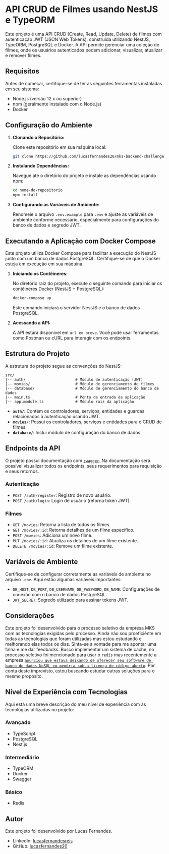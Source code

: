 # API CRUD de Filmes usando NestJS e TypeORM

Este projeto é uma API CRUD (Create, Read, Update, Delete) de filmes com autenticação JWT (JSON Web Tokens), construída utilizando NestJS, TypeORM, PostgreSQL e Docker. A API permite gerenciar uma coleção de filmes, onde os usuários autenticados podem adicionar, visualizar, atualizar e remover filmes.

## Requisitos

Antes de começar, certifique-se de ter as seguintes ferramentas instaladas em seu sistema:

- Node.js (versão 12.x ou superior)
- npm (geralmente instalado com o Node.js)
- Docker

## Configuração do Ambiente

1. **Clonando o Repositório:**

   Clone este repositório em sua máquina local:

   ```bash
   git clone https://github.com/lucasfernandes20/mks-backend-challenge.git
   ```

2. **Instalando Dependências:**

   Navegue até o diretório do projeto e instale as dependências usando npm:

   ```bash
   cd nome-do-repositorio
   npm install
   ```

3. **Configurando as Variáveis de Ambiente:**

   Renomeie o arquivo `.env.example` para `.env` e ajuste as variáveis de ambiente conforme necessário, especialmente para configurações do banco de dados e segredo JWT.

## Executando a Aplicação com Docker Compose

Este projeto utiliza Docker Compose para facilitar a execução do NestJS junto com um banco de dados PostgreSQL. Certifique-se de que o Docker esteja em execução em sua máquina.

1. **Iniciando os Contêineres:**

   No diretório raiz do projeto, execute o seguinte comando para iniciar os contêineres Docker (NestJS + PostgreSQL):

   ```bash
   docker-compose up
   ```

   Este comando iniciará o servidor NestJS e o banco de dados PostgreSQL.

2. **Acessando a API:**

   A API estará disponível em `url em breve`. Você pode usar ferramentas como Postman ou cURL para interagir com os endpoints.

## Estrutura do Projeto

A estrutura do projeto segue as convenções do NestJS:

```
src/
|-- auth/                      # Módulo de autenticação (JWT)
|-- movies/                    # Módulo de gerenciamento de filmes
|-- database/                  # Módulo de gerenciamento do banco de dados
|-- main.ts                    # Ponto de entrada da aplicação
|-- app.module.ts              # Módulo raiz da aplicação
```

- **`auth/`**: Contém os controladores, serviços, entidades e guardas relacionados à autenticação usando JWT.
- **`movies/`**: Possui os controladores, serviços e entidades para o CRUD de filmes.
- **`database/`**: Inclui módulo de configuração do banco de dados.

## Endpoints da API

O projeto possui documentação com [`swagger`](https://localhost:3000/api). Na documentação será possível visualizar todos os endpoints, seus requerimentos para requisição e seus retornos.

### Autenticação

- `POST /auth/register`: Registro de novo usuário.
- `POST /auth/login`: Login de usuário (retorna token JWT).

### Filmes

- `GET /movies`: Retorna a lista de todos os filmes.
- `GET /movies/:id`: Retorna detalhes de um filme específico.
- `POST /movies`: Adiciona um novo filme.
- `PUT /movies/:id`: Atualiza os detalhes de um filme existente.
- `DELETE /movies/:id`: Remove um filme existente.

## Variáveis de Ambiente

Certifique-se de configurar corretamente as variáveis de ambiente no arquivo `.env`. Aqui estão algumas variáveis importantes:

- `DB_HOST`, `DB_PORT`, `DB_USERNAME`, `DB_PASSWORD`, `DB_NAME`: Configurações de conexão com o banco de dados PostgreSQL.
- `JWT_SECRET`: Segredo utilizado para assinar tokens JWT.

## Considerações

Este projeto foi desenvolvido para o processo seletivo da empresa MKS com as tecnologias exigidas pelo processo. Ainda não sou proeficiênte em todas as tecnologias que foram utilizadas mas estou estudando e melhorando elas todos os dias. Sinta-se a vontade para me apontar uma falha e me dar feedbacks. Busco implementar um sistema de cache, no processo seletivo foi mencionado para usar o `redis` mas recentemente a empresa [`anunciou que estava deixando de oferecer seu software de banco de dados NoSQL em memória sob a licença de código aberto`](https://medium.com/@marcio.kgr/a-queda-do-redis-2c7a1e4119bb). Por conta deste imprevisto, estou buscando estudar outras soluções para o mesmo propósito.

## Nível de Experiência com Tecnologias

Aqui está uma breve descrição do meu nível de experiência com as tecnologias utilizadas no projeto:

### Avançado

- TypeScript
- PostgreSQL
- Nest.js

### Intermediário

- TypeORM
- Docker
- Swagger

### Básico

- Redis

## Autor

Este projeto foi desenvolvido por Lucas Fernandes.

- LinkedIn: [lucasfernandesreis](https://www.linkedin.com/in/lucasfernandesreis/)
- GitHub: [lucasfernandes20](https://github.com/lucasfernandes20)
